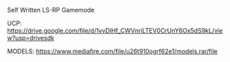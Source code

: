 Self Written LS-RP Gamemode

UCP: https://drive.google.com/file/d/1vvDlHf_CWVnriLTEV0CrUnY6Ox5dS9kL/view?usp=drivesdk

MODELS: https://www.mediafire.com/file/u26t910ogrf62e1/models.rar/file
